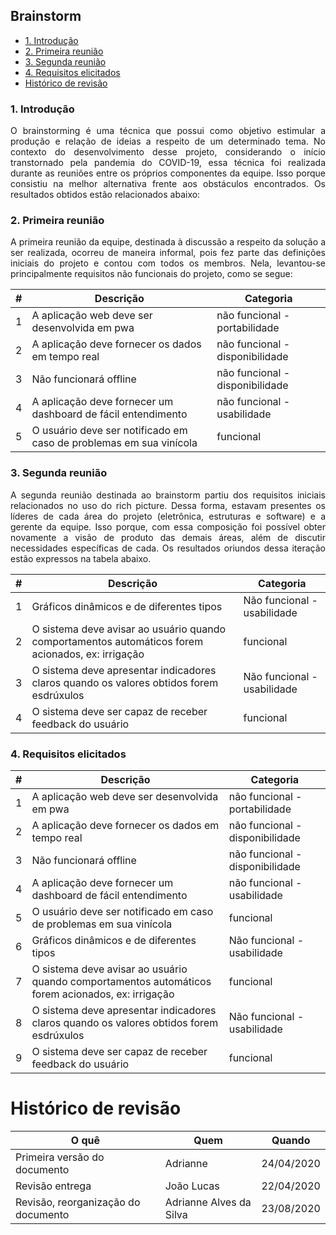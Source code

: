 ## Brainstorm

- [1. Introdução](#_1-introdução)
- [2. Primeira reunião](#_2-primeira-reunião)
- [3. Segunda reunião](#_3-segunda-reunião)
- [4. Requisitos elicitados](#_4-requisitos-elicitados)
- [ Histórico de revisão](#_histórico-de-revisão)

### 1. Introdução 

<p align="justify">O brainstorming é uma técnica que possui como objetivo estimular a produção e relação de ideias a respeito de um determinado tema. No contexto do desenvolvimento desse projeto, considerando o início transtornado pela pandemia do COVID-19, essa técnica foi realizada durante as reuniões entre os próprios componentes da equipe. Isso porque consistiu na melhor alternativa frente aos obstáculos encontrados. Os resultados obtidos estão relacionados abaixo:

### 2. Primeira reunião

<p align="justify">A primeira reunião da equipe, destinada à discussão a respeito da solução a ser realizada, ocorreu de maneira informal, pois fez parte das definições iniciais do projeto e contou com todos os membros. Nela, levantou-se principalmente requisitos não funcionais do projeto, como se segue:

|  # | Descrição  | Categoria |
|---|---|---|
| 1 | A aplicação web deve ser desenvolvida em pwa | não funcional - portabilidade|
| 2 | A aplicação deve fornecer os dados em tempo real | não funcional - disponibilidade |
| 3 | Não funcionará offline | não funcional - disponibilidade |
| 4 | A aplicação deve fornecer um dashboard de fácil entendimento | não funcional - usabilidade |
| 5 | O usuário deve ser notificado em caso de problemas em sua vinícola | funcional |

### 3. Segunda reunião

<p align="justify">A segunda reunião destinada ao brainstorm partiu dos requisitos iniciais relacionados no uso do rich picture. Dessa forma, estavam presentes os líderes de cada área do projeto (eletrônica, estruturas e software) e a gerente da equipe. Isso porque, com essa composição foi possível obter novamente a visão de produto das demais áreas, além de discutir necessidades específicas de cada. Os resultados oriundos dessa iteração estão expressos na tabela abaixo.

|  # | Descrição  | Categoria |
|---|---|---|
| 1 | Gráficos dinâmicos e de diferentes tipos | Não funcional - usabilidade |
| 2 | O sistema deve avisar ao usuário quando comportamentos automáticos forem acionados, ex: irrigação | funcional |
| 3 | O sistema deve apresentar indicadores claros quando os valores obtidos forem esdrúxulos | Não funcional - usabilidade |
| 4 | O sistema deve ser capaz de receber feedback do usuário | funcional|

### 4. Requisitos elicitados

|  # | Descrição  | Categoria |
|---|---|---|
| 1 | A aplicação web deve ser desenvolvida em pwa | não funcional - portabilidade|
| 2 | A aplicação deve fornecer os dados em tempo real | não funcional - disponibilidade |
| 3 | Não funcionará offline | não funcional - disponibilidade |
| 4 | A aplicação deve fornecer um dashboard de fácil entendimento | não funcional - usabilidade |
| 5 | O usuário deve ser notificado em caso de problemas em sua vinícola | funcional |
| 6 | Gráficos dinâmicos e de diferentes tipos | Não funcional - usabilidade |
| 7 | O sistema deve avisar ao usuário quando comportamentos automáticos forem acionados, ex: irrigação | funcional |
| 8 | O sistema deve apresentar indicadores claros quando os valores obtidos forem esdrúxulos | Não funcional - usabilidade |
| 9 | O sistema deve ser capaz de receber feedback do usuário | funcional|

# Histórico de revisão

| O quê | Quem  | Quando |
| - | - | - |
|  Primeira versão do documento | Adrianne | 24/04/2020 |
| Revisão entrega| João Lucas | 22/04/2020 |
| Revisão, reorganização do documento | Adrianne Alves da Silva | 23/08/2020